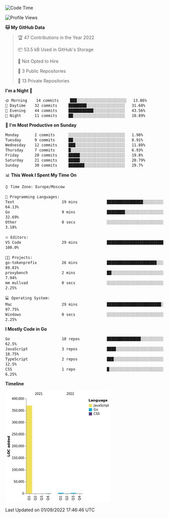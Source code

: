 <!--START_SECTION:waka-->
![Code Time](http://img.shields.io/badge/Code%20Time-402%20hrs%2010%20mins-blue)

![Profile Views](http://img.shields.io/badge/Profile%20Views-12-blue)

**🐱 My GitHub Data** 

> 🏆 47 Contributions in the Year 2022
 > 
> 📦 53.5 kB Used in GitHub's Storage 
 > 
> 🚫 Not Opted to Hire
 > 
> 📜 3 Public Repositories 
 > 
> 🔑 13 Private Repositories  
 > 
**I'm a Night 🦉** 

```text
🌞 Morning    14 commits     ███░░░░░░░░░░░░░░░░░░░░░░   13.86% 
🌆 Daytime    32 commits     ████████░░░░░░░░░░░░░░░░░   31.68% 
🌃 Evening    44 commits     ███████████░░░░░░░░░░░░░░   43.56% 
🌙 Night      11 commits     ██░░░░░░░░░░░░░░░░░░░░░░░   10.89%

```
📅 **I'm Most Productive on Sunday** 

```text
Monday       2 commits      ░░░░░░░░░░░░░░░░░░░░░░░░░   1.98% 
Tuesday      9 commits      ██░░░░░░░░░░░░░░░░░░░░░░░   8.91% 
Wednesday    12 commits     ███░░░░░░░░░░░░░░░░░░░░░░   11.88% 
Thursday     7 commits      █░░░░░░░░░░░░░░░░░░░░░░░░   6.93% 
Friday       20 commits     █████░░░░░░░░░░░░░░░░░░░░   19.8% 
Saturday     21 commits     █████░░░░░░░░░░░░░░░░░░░░   20.79% 
Sunday       30 commits     ███████░░░░░░░░░░░░░░░░░░   29.7%

```


📊 **This Week I Spent My Time On** 

```text
⌚︎ Time Zone: Europe/Moscow

💬 Programming Languages: 
Text                     19 mins             ████████████████░░░░░░░░░   64.13% 
Go                       9 mins              ████████░░░░░░░░░░░░░░░░░   32.69% 
Other                    0 secs              ░░░░░░░░░░░░░░░░░░░░░░░░░   3.18%

🔥 Editors: 
VS Code                  29 mins             █████████████████████████   100.0%

🐱‍💻 Projects: 
go-tokenprefix           26 mins             ██████████████████████░░░   89.81% 
proxybench               2 mins              ██░░░░░░░░░░░░░░░░░░░░░░░   7.94% 
mm mullvad               0 secs              ░░░░░░░░░░░░░░░░░░░░░░░░░   2.25%

💻 Operating System: 
Mac                      29 mins             ████████████████████████░   97.75% 
Windows                  0 secs              ░░░░░░░░░░░░░░░░░░░░░░░░░   2.25%

```

**I Mostly Code in Go** 

```text
Go                       10 repos            ███████████████░░░░░░░░░░   62.5% 
JavaScript               3 repos             ████░░░░░░░░░░░░░░░░░░░░░   18.75% 
TypeScript               2 repos             ███░░░░░░░░░░░░░░░░░░░░░░   12.5% 
CSS                      1 repo              █░░░░░░░░░░░░░░░░░░░░░░░░   6.25%

```


**Timeline**

![Chart not found](https://raw.githubusercontent.com/jeezft/jeezft/main/charts/bar_graph.png) 


 Last Updated on 01/09/2022 17:46:46 UTC
<!--END_SECTION:waka-->
